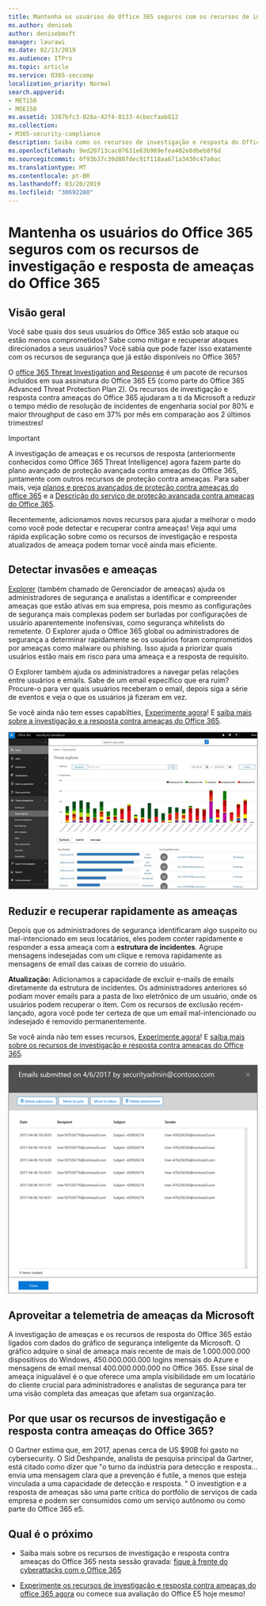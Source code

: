 ```yaml
---
title: Mantenha os usuários do Office 365 seguros com os recursos de investigação e resposta de ameaças do Office 365
ms.author: deniseb
author: denisebmsft
manager: laurawi
ms.date: 02/13/2019
ms.audience: ITPro
ms.topic: article
ms.service: O365-seccomp
localization_priority: Normal
search.appverid:
- MET150
- MOE150
ms.assetid: 3387bfc3-028a-42f4-8133-4cbecfaab812
ms.collection:
- M365-security-compliance
description: Saiba como os recursos de investigação e resposta do Office 365 podem ajudar sua organização a detectar invasões e ameaças, e reduzir rapidamente e recuperar contra ameaças.
ms.openlocfilehash: 9ed20713cac07631e63b969efea402e8dbeb8f6d
ms.sourcegitcommit: 0f93b37c39d807dec91f118aa671a3430c47a9ac
ms.translationtype: MT
ms.contentlocale: pt-BR
ms.lasthandoff: 03/20/2019
ms.locfileid: "30692280"
---
```

# <a name="keep-your-office-365-users-safe-with-office-365-threat-investigation-and-response-capabilities"></a>Mantenha os usuários do Office 365 seguros com os recursos de investigação e resposta de ameaças do Office 365

## <a name="overview"></a>Visão geral

Você sabe quais dos seus usuários do Office 365 estão sob ataque ou estão menos comprometidos? Sabe como mitigar e recuperar ataques direcionados a seus usuários? Você sabia que pode fazer isso exatamente com os recursos de segurança que já estão disponíveis no Office 365? 
  
O [office 365 Threat Investigation and Response](office-365-ti.md) é um pacote de recursos incluídos em sua assinatura do Office 365 E5 (como parte do Office 365 Advanced Threat Protection Plan 2). Os recursos de investigação e resposta contra ameaças do Office 365 ajudaram a ti da Microsoft a reduzir o tempo médio de resolução de incidentes de engenharia social por 80% e maior throughput de caso em 37% por mês em comparação aos 2 últimos trimestres! 

> [!IMPORTANT]
> A investigação de ameaças e os recursos de resposta (anteriormente conhecidos como Office 365 Threat Intelligence) agora fazem parte do plano avançado de proteção avançada contra ameaças do Office 365, juntamente com outros recursos de proteção contra ameaças. Para saber mais, veja [planos e preços avançados de proteção contra ameaças do office 365](https://products.office.com/exchange/advance-threat-protection) e a [Descrição do serviço de proteção avançada contra ameaças do Office 365](https://docs.microsoft.com/office365/servicedescriptions/office-365-advanced-threat-protection-service-description).
  
Recentemente, adicionamos novos recursos para ajudar a melhorar o modo como você pode detectar e recuperar contra ameaças! Veja aqui uma rápida explicação sobre como os recursos de investigação e resposta atualizados de ameaça podem tornar você ainda mais eficiente.
  
## <a name="detect-intrusions-and-threats"></a>Detectar invasões e ameaças

[Explorer](use-explorer-in-security-and-compliance.md) (também chamado de Gerenciador de ameaças) ajuda os administradores de segurança e analistas a identificar e compreender ameaças que estão ativas em sua empresa, pois mesmo as configurações de segurança mais complexas podem ser burladas por configurações de usuário aparentemente inofensivas, como segurança whitelists do remetente. O Explorer ajuda o Office 365 global ou administradores de segurança a determinar rapidamente se os usuários foram comprometidos por ameaças como malware ou phishing. Isso ajuda a priorizar quais usuários estão mais em risco para uma ameaça e a resposta de requisito. 
  
O Explorer também ajuda os administradores a navegar pelas relações entre usuários e emails. Sabe de um email específico que era ruim? Procure-o para ver quais usuários receberam o email, depois siga a série de eventos e veja o que os usuários já fizeram em vez.

Se você ainda não tem esses capabilties, [Experimente agora](https://aka.ms/tryo365threatintel3)! E [saiba mais sobre a investigação e a resposta contra ameaças do Office 365](https://aka.ms/readmoreabouto365threatintel).
  
![Captura de tela do explorador de ameaças no Office 365, codificado em cores pela família de malware](media/591338dd-252a-437d-b5f2-87aa42e74b0c.png)
  
## <a name="quickly-mitigate-and-recover-from-threats"></a>Reduzir e recuperar rapidamente as ameaças

Depois que os administradores de segurança identificaram algo suspeito ou mal-intencionado em seus locatários, eles podem conter rapidamente e responder a essa ameaça com a **estrutura de incidentes**. Agrupe mensagens indesejadas com um clique e remova rapidamente as mensagens de email das caixas de correio do usuário. 
  
 **Atualização:** Adicionamos a capacidade de excluir e-mails de emails diretamente da estrutura de incidentes. Os administradores anteriores só podiam mover emails para a pasta de lixo eletrônico de um usuário, onde os usuários podem recuperar o item. Com os recursos de exclusão recém-lançado, agora você pode ter certeza de que um email mal-intencionado ou indesejado é removido permanentemente. 
  
Se você ainda não tem esses recursos, [Experimente agora](https://aka.ms/tryo365threatintel3)! E [saiba mais sobre os recursos de investigação e resposta contra ameaças do Office 365](https://aka.ms/readmoreabouto365threatintel).
  
![Captura de tela da lista de emails de correção de incidentes](media/9d8452d3-d8d2-4b26-81f9-76396e08dd17.png)
  
## <a name="leverage-the-threat-telemetry-of-microsoft"></a>Aproveitar a telemetria de ameaças da Microsoft

A investigação de ameaças e os recursos de resposta do Office 365 estão ligados com dados do gráfico de segurança inteligente da Microsoft. O gráfico adquire o sinal de ameaça mais recente de mais de 1.000.000.000 dispositivos do Windows, 450.000.000.000 logins mensais do Azure e mensagens de email mensal 400.000.000.000 no Office 365. Esse sinal de ameaça inigualável é o que oferece uma ampla visibilidade em um locatário do cliente crucial para administradores e analistas de segurança para ter uma visão completa das ameaças que afetam sua organização. 
  
   
## <a name="why-use-office-365-threat-investigation-and-response-capabilities"></a>Por que usar os recursos de investigação e resposta contra ameaças do Office 365?

O Gartner estima que, em 2017, apenas cerca de US $90B foi gasto no cybersecurity. O Sid Deshpande, analista de pesquisa principal da Gartner, está citado como dizer que "o turno da indústria para detecção e resposta... envia uma mensagem clara que a prevenção é futile, a menos que esteja vinculada a uma capacidade de detecção e resposta. " O investigtion e a resposta de ameaças são uma parte crítica do portfólio de serviços de cada empresa e podem ser consumidos como um serviço autônomo ou como parte do Office 365 e5.
  
## <a name="whats-next"></a>Qual é o próximo

- Saiba mais sobre os recursos de investigação e resposta contra ameaças do Office 365 nesta sessão gravada: [fique à frente do cyberattacks com o Office 365](https://myignite.microsoft.com/videos/53723)
    
- [Experimente os recursos de investigação e resposta contra ameaças do office 365 agora](https://aka.ms/tryo365threatintel3) ou comece sua avaliação do Office E5 hoje mesmo! 
    

